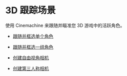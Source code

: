 # 3D 跟踪场景

使用 Cinemachine 来跟随并瞄准您 3D 游戏中的活跃角色。


* [跟随并框选单个角色](setup-follow-camera.md)

* [跟随并框选一组角色](GroupingTargets.md)

* [创建自由视角相机](FreeLookCameras.md)

* [创建第三人称相机](ThirdPersonCameras.md)